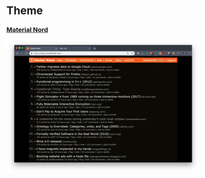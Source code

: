 # Theme

### [Material Nord](https://chrome.google.com/webstore/detail/material-nord/cnfjnjfppmpabbbdeijhimfijipmmanj?hl=en)

![The dark background for the webpage is from the Dark Reader extension](../.gitbook/assets/screen-shot-2019-01-23-at-3.44.35-pm.png)



